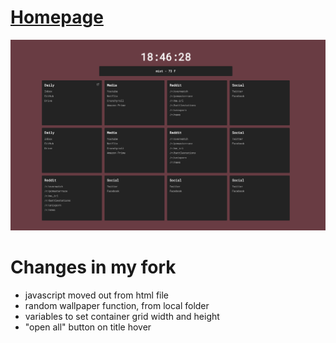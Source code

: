 # [Homepage](https://danggoodcode.com/startpage)

![homepage](screenshot.png)

# Changes in my fork

- javascript moved out from html file
- random wallpaper function, from local folder
- variables to set container grid width and height
- "open all" button on title hover
